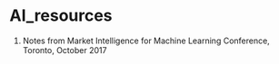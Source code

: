# AI_resources
1) Notes from Market Intelligence for Machine Learning Conference, Toronto, October 2017
